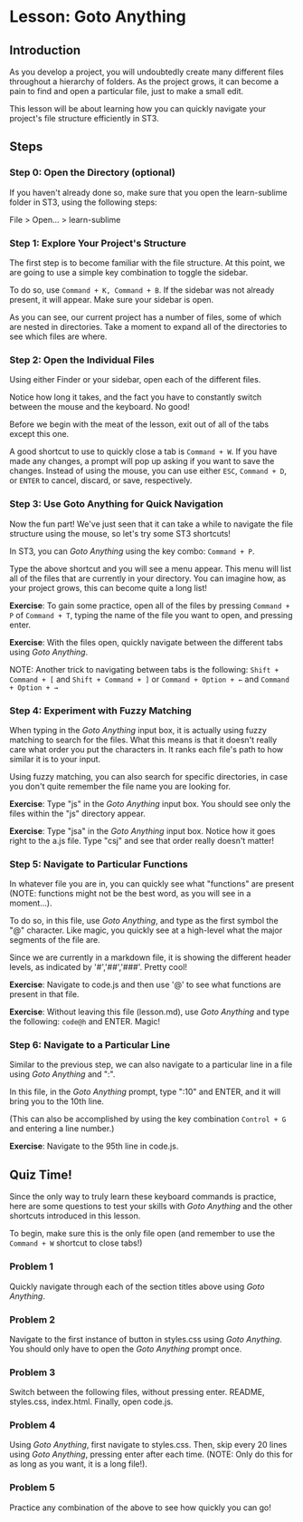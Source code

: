 # Lesson: Goto Anything

## Introduction

As you develop a project, you will undoubtedly create many different files throughout a hierarchy of folders. As the project grows, it can become a pain to find and open a particular file, just to make a small edit.

This lesson will be about learning how you can quickly navigate your project's file structure efficiently in ST3.

## Steps

### Step 0: Open the Directory (optional)

If you haven't already done so, make sure that you open the learn-sublime folder in ST3, using the following steps:

File > Open... > learn-sublime

### Step 1: Explore Your Project's Structure

The first step is to become familiar with the file structure. At this point, we are going to use a simple key combination to toggle the sidebar.

To do so, use `Command + K, Command + B`. If the sidebar was not already present, it will appear. Make sure your sidebar is open.

As you can see, our current project has a number of files, some of which are nested in directories. Take a moment to expand all of the directories to see which files are where.

### Step 2: Open the Individual Files

Using either Finder or your sidebar, open each of the different files.

Notice how long it takes, and the fact you have to constantly switch between the mouse and the keyboard. No good!

Before we begin with the meat of the lesson, exit out of all of the tabs except this one.

A good shortcut to use to quickly close a tab is `Command + W`. If you have made any changes, a prompt will pop up asking if you want to save the changes. Instead of using the mouse, you can use either `ESC`, `Command + D`, or `ENTER` to cancel, discard, or save, respectively.

### Step 3: Use Goto Anything for Quick Navigation

Now the fun part! We've just seen that it can take a while to navigate the file structure using the mouse, so let's try some ST3 shortcuts!

In ST3, you can _Goto Anything_ using the key combo: `Command + P`.

Type the above shortcut and you will see a menu appear. This menu will list all of the files that are currently in your directory. You can imagine how, as your project grows, this can become quite a long list!

**Exercise**: To gain some practice, open all of the files by pressing `Command + P` of `Command + T`, typing the name of the file you want to open, and pressing enter.

**Exercise**: With the files open, quickly navigate between the different tabs using _Goto Anything_.

NOTE: Another trick to navigating between tabs is the following: `Shift + Command + [` and `Shift + Command + ]` or `Command + Option + ←` and `Command + Option + →`

### Step 4: Experiment with Fuzzy Matching

When typing in the _Goto Anything_ input box, it is actually using fuzzy matching to search for the files. What this means is that it doesn't really care what order you put the characters in. It ranks each file's path to how similar it is to your input.

Using fuzzy matching, you can also search for specific directories, in case you don't quite remember the file name you are looking for.

**Exercise**: Type "js" in the _Goto Anything_ input box. You should see only the files within the "js" directory appear.

**Exercise**: Type "jsa" in the _Goto Anything_ input box. Notice how it goes right to the a.js file. Type "csj" and see that order really doesn't matter!

### Step 5: Navigate to Particular Functions

In whatever file you are in, you can quickly see what "functions" are present (NOTE: functions might not be the best word, as you will see in a moment...).

To do so, in this file, use _Goto Anything_, and type as the first symbol the "@" character. Like magic, you quickly see at a high-level what the major segments of the file are.

Since we are currently in a markdown file, it is showing the different header levels, as indicated by '#','##','###'. Pretty cool!

**Exercise**: Navigate to code.js and then use '@' to see what functions are present in that file.

**Exercise**: Without leaving this file (lesson.md), use _Goto Anything_ and type the following: `code@h` and ENTER. Magic!

### Step 6: Navigate to a Particular Line

Similar to the previous step, we can also navigate to a particular line in a file using _Goto Anything_ and ":".

In this file, in the _Goto Anything_ prompt, type ":10" and ENTER, and it will bring you to the 10th line.

(This can also be accomplished by using the key combination `Control + G` and entering a line number.)

**Exercise**: Navigate to the 95th line in code.js.

## Quiz Time!

Since the only way to truly learn these keyboard commands is practice, here are some questions to test your skills with _Goto Anything_ and the other shortcuts introduced in this lesson.

To begin, make sure this is the only file open (and remember to use the `Command + W` shortcut to close tabs!)

### Problem 1

Quickly navigate through each of the section titles above using _Goto Anything_.

### Problem 2

Navigate to the first instance of button in styles.css using _Goto Anything_. You should only have to open the _Goto Anything_ prompt once.

### Problem 3

Switch between the following files, without pressing enter. README, styles.css, index.html. Finally, open code.js.

### Problem 4

Using _Goto Anything_, first navigate to styles.css. Then, skip every 20 lines using _Goto Anything_, pressing enter after each time. (NOTE: Only do this for as long as you want, it is a long file!).

### Problem 5

Practice any combination of the above to see how quickly you can go!



